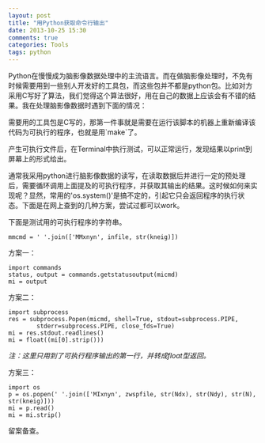```yaml
---
layout: post
title: "用Python获取命令行输出"
date: 2013-10-25 15:30
comments: true
categories: Tools
tags: python
---
```


<p>Python在慢慢成为脑影像数据处理中的主流语言。而在做脑影像处理时，不免有时候需要用到一些别人开发好的工具包，而这些包并不都是python包。比如对方采用C写好了算法，我们觉得这个算法很好，用在自己的数据上应该会有不错的结果。我在处理脑影像数据时遇到下面的情况：</p>
<p>需要用的工具包是C写的，那第一件事就是需要在运行该脚本的机器上重新编译该代码为可执行的程序，也就是用`make`了。</p>
<p>产生可执行文件后，在Terminal中执行测试，可以正常运行，发现结果以print到屏幕上的形式给出。</p>
<p>通常我采用python进行脑影像数据的读写，在读取数据后并进行一定的预处理后，需要循环调用上面提及的可执行程序，并获取其输出的结果。这时候如何来实现呢？显然，常用的'os.system()'是搞不定的，引起它只会返回程序的执行状态。下面是在网上查到的几种方案，尝试过都可以work。</p>
<!--more-->
下面是测试用的可执行程序的字符串。
	
	mmcmd = ' '.join(['MMxnyn', infile, str(kneig)])

方案一：

	import commands
	status, output = commands.getstatusoutput(micmd)
	mi = output
	
方案二：

    import subprocess
    res = subprocess.Popen(micmd, shell=True, stdout=subprocess.PIPE, 
            stderr=subprocess.PIPE, close_fds=True)
    mi = res.stdout.readlines()
	mi = float((mi[0].strip())) 
*注：这里只用到了可执行程序输出的第一行，并转成float型返回。*

方案三：

    import os
    p = os.popen(' '.join(['MIxnyn', zwspfile, str(Ndx), str(Ndy), str(N), str(kneig)]))
    mi = p.read()
    mi = mi.strip()

留案备查。
